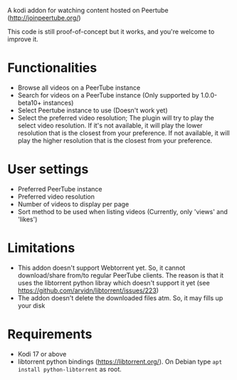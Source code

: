 A kodi addon for watching content hosted on Peertube (http://joinpeertube.org/) 

This code is still proof-of-concept but it works, and you're welcome to improve it.

# Functionalities

* Browse all videos on a PeerTube instance 
* Search for videos on a PeerTube instance (Only supported by 1.0.0-beta10+ instances)
* Select Peertube instance to use (Doesn't work yet)
* Select the preferred video resolution; The plugin will try to play the select video resolution.
If it's not available, it will play the lower resolution that is the closest from your preference.
If not available, it will play the higher resolution that is the closest from your preference.

# User settings

* Preferred PeerTube instance 
* Preferred video resolution
* Number of videos to display per page
* Sort method to be used when listing videos (Currently, only 'views' and 'likes') 

# Limitations

* This addon doesn't support Webtorrent yet. So, it cannot download/share from/to regular PeerTube clients.
The reason is that it uses the libtorrent python libray which doesn't support it yet (see https://github.com/arvidn/libtorrent/issues/223)
* The addon doesn't delete the downloaded files atm. So, it may fills up your disk 

# Requirements

* Kodi 17 or above
* libtorrent python bindings (https://libtorrent.org/). On Debian type `apt install python-libtorrent` as root.
